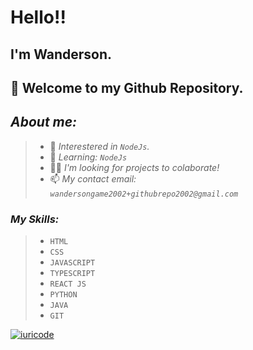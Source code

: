 # Hello!!

## I'm Wanderson.
## 👋 Welcome to my Github Repository.
## _About me:_
> - 👀 _Interestered in `NodeJs`._
> - 📕 _Learning: `NodeJs`_
> - 🤝🏼 _I'm looking for projects to colaborate!_
> - 📫 _My contact email: `wandersongame2002+githubrepo2002@gmail.com`_
> 
### _My Skills:_
> - `HTML`
> - `CSS`
> - `JAVASCRIPT`
> - `TYPESCRIPT`
> - `REACT JS`
> - `PYTHON`
> - `JAVA`
> - `GIT`



[![iuricode](https://github-readme-stats.vercel.app/api/top-langs/?username=wan-develop&hide=html&layout=compact=true&theme=dark)](https://github.com/wan-develop/)



<!---
Wadeveloper/Wadeveloper is a ✨ special ✨ repository because its `README.md` (this file) appears on your GitHub profile.
You can click the Preview link to take a look at your changes.
--->
